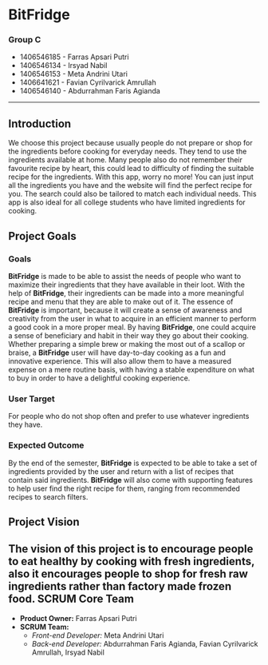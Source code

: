 BitFridge
=========
### Group C
  - 1406546185 - Farras Apsari Putri
  - 1406546134 - Irsyad Nabil
  - 1406546153 - Meta Andrini Utari
  - 1406641621 - Favian Cyrilvarick Amrullah
  - 1406546140 - Abdurrahman Faris Agianda

----------

Introduction
---------

We choose this project because usually people do not prepare or shop for the ingredients
before cooking for everyday needs. They tend to use the ingredients available at home.
Many people also do not remember their favourite recipe by heart, this could lead to
difficulty of finding the suitable recipe for the ingredients. With this app, worry no
more! You can just input all the ingredients you have and the website will find the
perfect recipe for you. The search could also be tailored to match each individual needs.
This app is also ideal for all college students who have limited ingredients for cooking. 

Project Goals
---------

### Goals

**BitFridge** is made to be able to assist the needs of people who want to maximize their ingredients that they have available in their loot. With the help of **BitFridge**, their ingredients can be made into a more meaningful recipe and menu that they are able to make out of it. The essence of **BitFridge** is important, because it will create a sense of awareness and creativity from the user in what to acquire in an efficient manner to perform a good cook in a more proper meal. By having **BitFridge**, one could acquire a sense of beneficiary and habit in their way they go about their cooking. Whether preparing a simple brew or making the most out of a scallop or braise, a **BitFridge** user will have day-to-day cooking as a fun and innovative experience. This will also allow them to have a measured expense on a mere routine basis, with having a stable expenditure on what to buy in order to have a delightful cooking experience.

### User Target
For people who do not shop often and prefer to use whatever ingredients they have. 

### Expected Outcome
By the end of the semester, **BitFridge** is expected to be able to take a set of
ingredients provided by the user and return with a list of recipes that contain said
ingredients. **BitFridge** will also come with supporting features to help user find the
right recipe for them, ranging from recommended recipes to search filters.


Project Vision
---------
The vision of this project is to encourage people to eat healthy by cooking with fresh ingredients, also it encourages people to shop for fresh raw ingredients rather than factory made frozen food.
SCRUM Core Team
---------

- **Product Owner:** Farras Apsari Putri
- **SCRUM Team:**
  - *Front-end Developer:* Meta Andrini Utari
  - *Back-end Developer:* Abdurrahman Faris Agianda, Favian Cyrilvarick Amrullah, Irsyad Nabil

